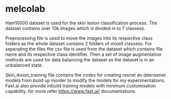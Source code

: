 # melcolab

Ham10000 dataset is used for the skin lesion classification process. The dataset contains over 10k images which is divided in to 7 classess. 

Preprocessing file is used to move the images into its respective class folders as the whole dataset contains 2 folders of mixed classess. For seperating the files the csv file is used from the dataset which contains file name and its respective class identifier. Then a set of image augmentation methods are used for data balancing the dataset as the dataset is in an unbalanced state.

Skin_lesion_training file contains the codes for creating resnet an ddensenet models from build up inorder to modify the models for my experimentations. Fast.ai also provide inbuild training models with minimum customisation capability. for more refer https://www.fast.ai/  documentations.
